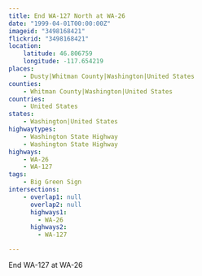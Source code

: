 ```yaml
---
title: End WA-127 North at WA-26
date: "1999-04-01T00:00:00Z"
imageid: "3498168421"
flickrid: "3498168421"
location:
    latitude: 46.806759
    longitude: -117.654219
places:
    - Dusty|Whitman County|Washington|United States
counties:
    - Whitman County|Washington|United States
countries:
    - United States
states:
    - Washington|United States
highwaytypes:
    - Washington State Highway
    - Washington State Highway
highways:
    - WA-26
    - WA-127
tags:
    - Big Green Sign
intersections:
    - overlap1: null
      overlap2: null
      highways1:
        - WA-26
      highways2:
        - WA-127

---
```

End WA-127 at WA-26